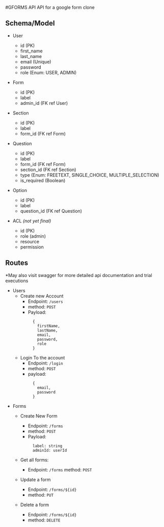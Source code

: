#GFORMS API
API for a google form clone

## Schema/Model
* User
  - id (PK)
  - first_name
  - last_name
  - email (Unique)
  - password
  - role (Enum: USER, ADMIN)

* Form
  - id (PK)
  - label
  - admin_id (FK ref User)

* Section
  - id (PK)
  - label
  - form_id (FK ref Form)

* Question
  - id (PK)
  - label
  - form_id (FK ref Form)
  - section_id (FK ref Section)
  - type (Enum: FREETEXT, SINGLE_CHOICE, MULTIPLE_SELECTION)
  - is_required (Boolean)

* Option
  - id (PK)
  - label
  - question_id (FK ref Question)


* ACL *(not yet final)*
  - id (PK)
  - role (admin)
  - resource
  - permission



## Routes
*May also visit swagger for more detailed api documentation and trial executions

* Users
  - Create new Account
    - Endpoint: `/users`
    - method: `POST`
    - Payload:
      ```
        {
          firstName,
          lastName,
          email,
          password,
          role
        }
      ```
  - Login To the account
    - Endpoint: `/login`
    - method: `POST`
    - payload:
      ```
        {
          email,
          password
        }
      ```
* Forms
  - Create New Form
    - Endpoint: `/forms`
    - method: `POST`
    - Payload:
      ```
        label: string
        adminId: userId
      ```
  - Get all forms:
    - Endpoint: `/forms`
      method: `POST`

  - Update a form
    - Endpoint: `/forms/${id}`
    - method: `PUT`

  - Delete a form
    - Endpoint: `/forms/${id}`
    - method: `DELETE`









